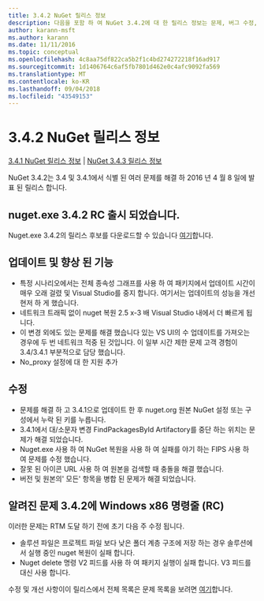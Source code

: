 ```yaml
---
title: 3.4.2 NuGet 릴리스 정보
description: 다음을 포함 하 여 NuGet 3.4.2에 대 한 릴리스 정보는 문제, 버그 수정, 추가 된 기능 및 Dcr 알려져 있습니다.
author: karann-msft
ms.author: karann
ms.date: 11/11/2016
ms.topic: conceptual
ms.openlocfilehash: 4c8aa75df822ca5b2f1c4bd274272218f16ad917
ms.sourcegitcommit: 1d1406764c6af5fb7801d462e0c4afc9092fa569
ms.translationtype: MT
ms.contentlocale: ko-KR
ms.lasthandoff: 09/04/2018
ms.locfileid: "43549153"
---
```

# <a name="nuget-342-release-notes"></a>3.4.2 NuGet 릴리스 정보

[3.4.1 NuGet 릴리스 정보](../release-notes/nuget-3.4.1.md) | [NuGet 3.4.3 릴리스 정보](../release-notes/nuget-3.4.3.md)

NuGet 3.4.2는 3.4 및 3.4.1에서 식별 된 여러 문제를 해결 하 2016 년 4 월 8 일에 발표 된 릴리스 합니다.

## <a name="nugetexe-342-rc-is-now-available"></a>nuget.exe 3.4.2 RC 출시 되었습니다.

Nuget.exe 3.4.2의 릴리스 후보를 다운로드할 수 있습니다 [여기](https://dist.nuget.org/index.html)합니다.

## <a name="updates-and-improvements"></a>업데이트 및 향상 된 기능

* 특정 시나리오에서는 전체 종속성 그래프를 사용 하 여 패키지에서 업데이트 시간이 매우 오래 걸렸 및 Visual Studio를 중지 합니다. 여기서는 업데이트의 성능을 개선 현저 하 게 했습니다.
* 네트워크 트래픽 없이 nuget 복원 2.5 x-3 배 Visual Studio 내에서 더 빠르게 됩니다.
* 이 변경 외에도 있는 문제를 해결 했습니다 있는 VS UI의 수 업데이트를 가져오는 경우에 두 번 네트워크 적중 된 것입니다. 이 일부 시간 제한 문제 고객 경험이 3.4/3.4.1 부분적으로 담당 했습니다.
* No_proxy 설정에 대 한 지원 추가

## <a name="fixes"></a>수정

* 문제를 해결 하 고 3.4.1으로 업데이트 한 후 nuget.org 원본 NuGet 설정 또는 구성에서 누락 된 키를 누릅니다.
* 3.4.1에서 대/소문자 변경 FindPackagesById Artifactory를 중단 하는 위치는 문제가 해결 되었습니다.
* Nuget.exe 사용 하 여 NuGet 복원을 사용 하 여 실패를 야기 하는 FIPS 사용 하 여 문제를 수정 했습니다.
* 잘못 된 아이콘 URL 사용 하 여 원본을 검색할 때 충돌을 해결 했습니다.
* 버전 및 원본의' 모든' 항목을 병합 된 문제가 해결 되었습니다.

## <a name="known-issues-in-342-windows-x86-commandline-rc"></a>알려진 문제 3.4.2에 Windows x86 명령줄 (RC)

이러한 문제는 RTM 도달 하기 전에 초기 다음 주 수정 됩니다.

*  솔루션 파일은 프로젝트 파일 보다 낮은 폴더 계층 구조에 저장 하는 경우 솔루션에서 실행 중인 nuget 복원이 실패 합니다.
*  Nuget delete 명령 V2 피드를 사용 하 여 패키지 실행이 실패 합니다. V3 피드를 대신 사용 합니다.


수정 및 개선 사항이이 릴리스에서 전체 목록은 문제 목록을 보려면 [여기](https://github.com/NuGet/Home/issues?utf8=%E2%9C%93&q=is%3Aissue+milestone%3A3.4.2++is%3Aclosed+)합니다.